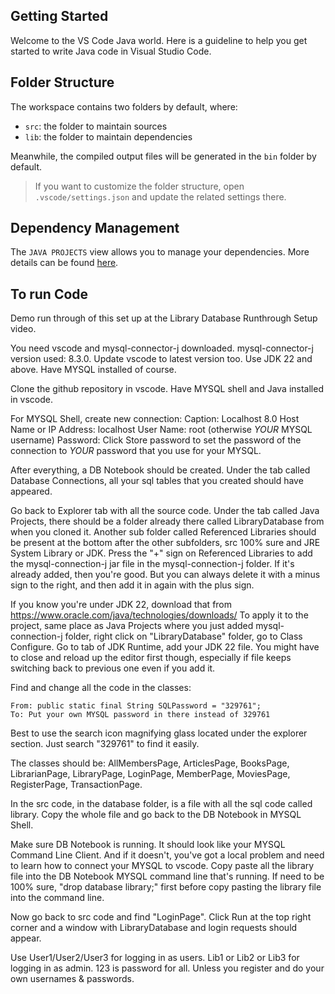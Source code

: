 ## Getting Started

Welcome to the VS Code Java world. Here is a guideline to help you get started to write Java code in Visual Studio Code.

## Folder Structure

The workspace contains two folders by default, where:

- `src`: the folder to maintain sources
- `lib`: the folder to maintain dependencies

Meanwhile, the compiled output files will be generated in the `bin` folder by default.

> If you want to customize the folder structure, open `.vscode/settings.json` and update the related settings there.

## Dependency Management

The `JAVA PROJECTS` view allows you to manage your dependencies. More details can be found [here](https://github.com/microsoft/vscode-java-dependency#manage-dependencies).

## To run Code

Demo run through of this set up at the Library Database Runthrough Setup video.

You need vscode and mysql-connector-j downloaded. mysql-connector-j version used: 8.3.0. Update vscode to latest version too. Use JDK 22 and above. Have MYSQL installed of course.

Clone the github repository in vscode. Have MYSQL shell and Java installed in vscode.

For MYSQL Shell, create new connection:
  Caption: Localhost 8.0
  Host Name or IP Address: localhost
  User Name: root (otherwise _YOUR_ MYSQL username)
  Password: Click Store password to set the password of the connection to _YOUR_ password that you use for your MYSQL.

After everything, a DB Notebook should be created. Under the tab called Database Connections, all your sql tables that you created should have appeared.

Go back to Explorer tab with all the source code. Under the tab called Java Projects, there should be a folder already there called LibraryDatabase from when you cloned it. Another sub folder called Referenced Libraries should be present at the bottom after the other subfolders, src 100% sure and JRE System Library or JDK. Press the "+" sign on Referenced Libraries to add the mysql-connection-j jar file in the mysql-connection-j folder. If it's already added, then you're good. But you can always delete it with a minus sign to the right, and then add it in again with the plus sign.

If you know you're under JDK 22, download that from https://www.oracle.com/java/technologies/downloads/
To apply it to the project, same place as Java Projects where you just added mysql-connection-j folder, right click on "LibraryDatabase" folder, go to Class Configure. Go to tab of JDK Runtime, add your JDK 22 file. You might have to close and reload up the editor first though, especially if file keeps switching back to previous one even if you add it.

Find and change all the code in the classes:

    From: public static final String SQLPassword = "329761";
    To: Put your own MYSQL password in there instead of 329761

Best to use the search icon magnifying glass located under the explorer section. Just search "329761" to find it easily.

The classes should be: AllMembersPage, ArticlesPage, BooksPage, LibrarianPage, LibraryPage, LoginPage, MemberPage, MoviesPage, RegisterPage, TransactionPage.

In the src code, in the database folder, is a file with all the sql code called library. Copy the whole file and go back to the DB Notebook in MYSQL Shell.

Make sure DB Notebook is running. It should look like your MYSQL Command Line Client. And if it doesn't, you've got a local problem and need to learn how to connect your MYSQL to vscode.
Copy paste all the library file into the DB Notebook MYSQL command line that's running. If need to be 100% sure, "drop database library;" first before copy pasting the library file into the command line.

Now go back to src code and find "LoginPage". Click Run at the top right corner and a window with LibraryDatabase and login requests should appear.

Use User1/User2/User3 for logging in as users. Lib1 or Lib2 or Lib3 for logging in as admin.
123 is password for all. Unless you register and do your own usernames & passwords.
